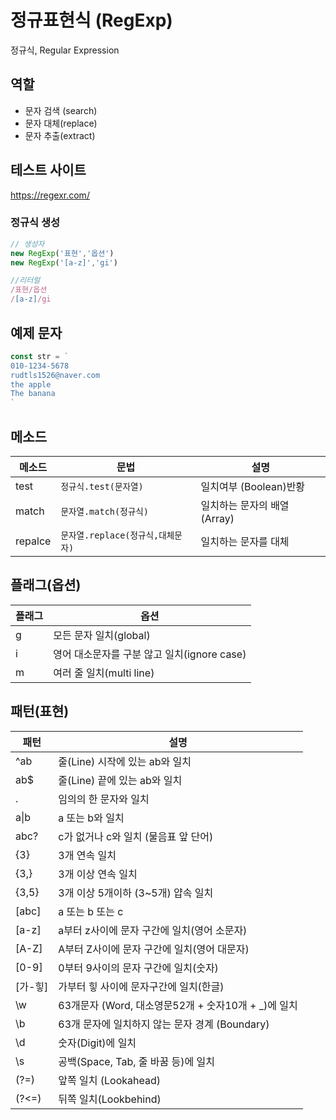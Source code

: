 # 정규표현식 (RegExp)

정규식, Regular Expression

## 역할

- 문자 검색 (search)
- 문자 대체(replace)
- 문자 추출(extract)

## 테스트 사이트

https://regexr.com/

### 정규식 생성

```js
// 생성자
new RegExp('표현','옵션')
new RegExp('[a-z]','gi')

//리터럴
/표현/옵션
/[a-z]/gi
```

## 예제 문자

```js
const str = `
010-1234-5678
rudtls1526@naver.com
the apple
The banana
`
```

## 메소드

메소드 | 문법 | 설명
--|--|--
test | `정규식.test(문자열)` |  일치여부 (Boolean)반황
match |`문자열.match(정규식)` | 일치하는 문자의 배열 (Array)
repalce | `문자열.replace(정규식,대체문자)` | 일치하는 문자를 대체

## 플래그(옵션)

플래그 | 옵션
--|--
g | 모든 문자 일치(global)
i | 영어 대소문자를 구분 않고 일치(ignore case)
m | 여러 줄 일치(multi line)

## 패턴(표현)

패턴 | 설명
--|--
^ab | 줄(Line) 시작에 있는 ab와 일치
ab$ | 줄(Line) 끝에 있는 ab와 일치
. | 임의의 한 문자와 일치
a&verbar;b | a 또는 b와 일치
abc? | c가 없거나 c와 일치 (물음표 앞 단어)
{3} | 3개 연속 일치
{3,} | 3개 이상 연속 일치
{3,5} | 3개 이상 5개이하 (3~5개) 얍속 일치
[abc] | a 또는  b 또는 c
[a-z] | a부터 z사이에 문자 구간에 일치(영어 소문자)
[A-Z] | A부터 Z사이에 문자 구간에 일치(영어 대문자)
[0-9] | 0부터 9사이의 문자 구간에 일치(숫자)
[가-힣] | 가부터 힣 사이에 문자구간에 일치(한글)
\w | 63개문자 (Word, 대소영문52개 + 숫자10개 + _)에 일치
\b | 63개 문자에 일치하지 않는 문자 경계 (Boundary)
\d | 숫자(Digit)에 일치
\s | 공백(Space, Tab, 줄 바꿈 등)에 일치
(?=)| 앞쪽 일치 (Lookahead)
(?<=) | 뒤쪽 일치(Lookbehind)
